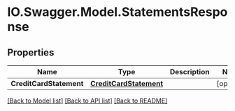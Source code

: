 # IO.Swagger.Model.StatementsResponse
## Properties

Name | Type | Description | Notes
------------ | ------------- | ------------- | -------------
**CreditCardStatement** | [**CreditCardStatement**](CreditCardStatement.md) |  | [optional] 

[[Back to Model list]](../README.md#documentation-for-models) [[Back to API list]](../README.md#documentation-for-api-endpoints) [[Back to README]](../README.md)

